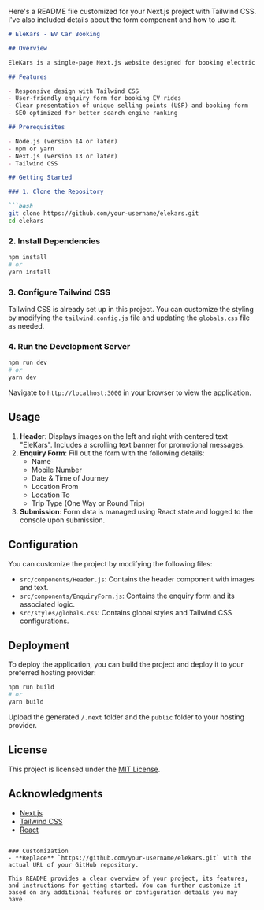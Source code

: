 Here's a README file customized for your Next.js project with Tailwind CSS. I've also included details about the form component and how to use it.

```markdown
# EleKars - EV Car Booking

## Overview

EleKars is a single-page Next.js website designed for booking electric vehicle (EV) rides. The project utilizes Tailwind CSS for styling and includes a user-friendly form for booking rides. The site features a dynamic header and USP's to enhance user experience.

## Features

- Responsive design with Tailwind CSS
- User-friendly enquiry form for booking EV rides
- Clear presentation of unique selling points (USP) and booking form
- SEO optimized for better search engine ranking

## Prerequisites

- Node.js (version 14 or later)
- npm or yarn
- Next.js (version 13 or later)
- Tailwind CSS

## Getting Started

### 1. Clone the Repository

```bash
git clone https://github.com/your-username/elekars.git
cd elekars
```

### 2. Install Dependencies

```bash
npm install
# or
yarn install
```

### 3. Configure Tailwind CSS

Tailwind CSS is already set up in this project. You can customize the styling by modifying the `tailwind.config.js` file and updating the `globals.css` file as needed.

### 4. Run the Development Server

```bash
npm run dev
# or
yarn dev
```

Navigate to `http://localhost:3000` in your browser to view the application.

## Usage

1. **Header**: Displays images on the left and right with centered text "EleKars". Includes a scrolling text banner for promotional messages.
2. **Enquiry Form**: Fill out the form with the following details:
   - Name
   - Mobile Number
   - Date & Time of Journey
   - Location From
   - Location To
   - Trip Type (One Way or Round Trip)
3. **Submission**: Form data is managed using React state and logged to the console upon submission.

## Configuration

You can customize the project by modifying the following files:

- `src/components/Header.js`: Contains the header component with images and text.
- `src/components/EnquiryForm.js`: Contains the enquiry form and its associated logic.
- `src/styles/globals.css`: Contains global styles and Tailwind CSS configurations.

## Deployment

To deploy the application, you can build the project and deploy it to your preferred hosting provider:

```bash
npm run build
# or
yarn build
```

Upload the generated `/.next` folder and the `public` folder to your hosting provider.

## License

This project is licensed under the [MIT License](LICENSE).

## Acknowledgments

- [Next.js](https://nextjs.org/)
- [Tailwind CSS](https://tailwindcss.com/)
- [React](https://reactjs.org/)
```

### Customization
- **Replace** `https://github.com/your-username/elekars.git` with the actual URL of your GitHub repository.

This README provides a clear overview of your project, its features, and instructions for getting started. You can further customize it based on any additional features or configuration details you may have.